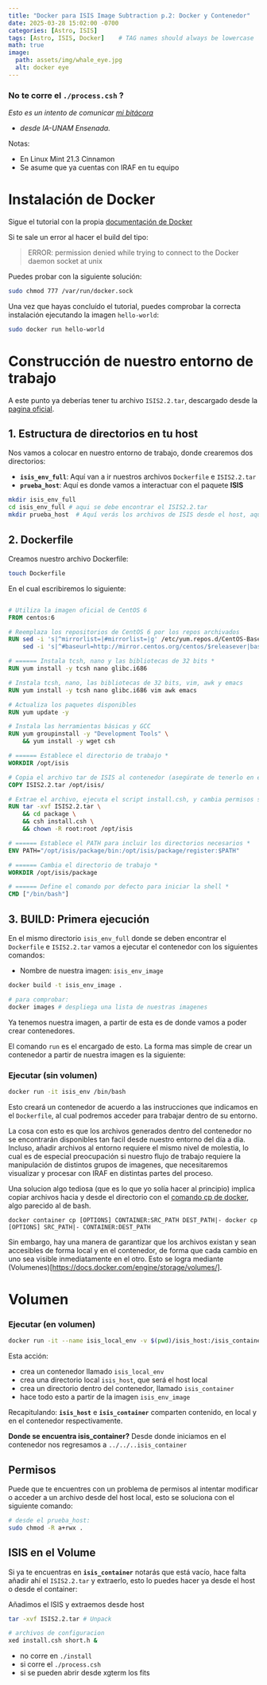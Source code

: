 ```yaml
---
title: "Docker para ISIS Image Subtraction p.2: Docker y Contenedor"
date: 2025-03-28 15:02:00 -0700
categories: [Astro, ISIS]
tags: [Astro, ISIS, Docker]    # TAG names should always be lowercase
math: true
image:
  path: assets/img/whale_eye.jpg
  alt: docker eye
---
```


### No te corre el `./process.csh` ?

*Esto es un intento de comunicar [mi bitácora](https://veiled-foxtail-58f.notion.site/ISIS-docker-10747b4dc47e809c835ff61c5a42b4bf)*
* _desde IA-UNAM Ensenada._

Notas: 
* En Linux Mint 21.3 Cinnamon
* Se asume que ya cuentas con IRAF en tu equipo

# Instalación de Docker
Sigue el tutorial con la propia [documentación de Docker](https://docs.docker.com/engine/install/)


Si te sale un error al hacer el build del tipo: 

> ERROR: permission denied while trying to connect to the Docker daemon socket at unix

Puedes probar con la siguiente solución: 

```bash
sudo chmod 777 /var/run/docker.sock
```

Una vez que hayas concluído el tutorial, puedes comprobar la correcta instalación ejecutando la imagen `hello-world`: 

```bash
sudo docker run hello-world
```

# Construcción de nuestro entorno de trabajo

A este punto ya deberías tener tu archivo `ISIS2.2.tar`, descargado desde la [pagina oficial](https://www.iap.fr/useriap/alard/download.html). 

## 1. Estructura de directorios en tu host

Nos vamos a colocar en nuestro entorno de trabajo, donde crearemos dos directorios: 

* **`isis_env_full`**: Aquí van a ir nuestros archivos `Dockerfile` e `ISIS2.2.tar`
* **`prueba_host`**: Aquí es donde vamos a interactuar con el paquete **ISIS**

```bash
mkdir isis_env_full
cd isis_env_full # aqui se debe encontrar el ISIS2.2.tar
mkdir prueba_host  # Aquí verás los archivos de ISIS desde el host, aqui tambien va un  ISIS2.2.tar?
```

## 2. Dockerfile
Creamos nuestro archivo Dockerfile: 
```bash
touch Dockerfile
```

En el cual escribiremos lo siguiente: 
```dockerfile

# Utiliza la imagen oficial de CentOS 6
FROM centos:6

# Reemplaza los repositorios de CentOS 6 por los repos archivados
RUN sed -i 's|^mirrorlist=|#mirrorlist=|g' /etc/yum.repos.d/CentOS-Base.repo && \
    sed -i 's|^#baseurl=http://mirror.centos.org/centos/$releasever|baseurl=http://vault.centos.org/6.10|g' /etc/yum.repos.d/CentOS-Base.repo

# ====== Instala tcsh, nano y las bibliotecas de 32 bits *
RUN yum install -y tcsh nano glibc.i686

# Instala tcsh, nano, las bibliotecas de 32 bits, vim, awk y emacs
RUN yum install -y tcsh nano glibc.i686 vim awk emacs

# Actualiza los paquetes disponibles
RUN yum update -y

# Instala las herramientas básicas y GCC
RUN yum groupinstall -y "Development Tools" \
    && yum install -y wget csh

# ====== Establece el directorio de trabajo *
WORKDIR /opt/isis

# Copia el archivo tar de ISIS al contenedor (asegúrate de tenerlo en el mismo directorio que tu Dockerfile)
COPY ISIS2.2.tar /opt/isis/

# Extrae el archivo, ejecuta el script install.csh, y cambia permisos si es necesario
RUN tar -xvf ISIS2.2.tar \
    && cd package \
    && csh install.csh \
    && chown -R root:root /opt/isis

# ====== Establece el PATH para incluir los directorios necesarios *
ENV PATH="/opt/isis/package/bin:/opt/isis/package/register:$PATH"

# ====== Cambia el directorio de trabajo *
WORKDIR /opt/isis/package

# ====== Define el comando por defecto para iniciar la shell *
CMD ["/bin/bash"]

```

## 3. BUILD: Primera ejecución

En el mismo directorio `isis_env_full` donde se deben encontrar el `Dockerfile` e `ISIS2.2.tar` vamos a ejecutar el contenedor con los siguientes comandos: 

* Nombre de nuestra imagen: `isis_env_image`

```bash
docker build -t isis_env_image . 

# para comprobar: 
docker images # despliega una lista de nuestras imagenes
```
Ya tenemos nuestra imagen, a partir de esta es de donde vamos a poder crear contenedores. 

El comando  `run` es el encargado de esto. La forma mas simple de crear un contenedor a partir de nuestra imagen es la siguiente: 

### Ejecutar (sin volumen)
```bash
docker run -it isis_env /bin/bash
```
Esto creará un contenedor de acuerdo a las instrucciones que indicamos en el `Dockerfile`, al cual podremos acceder para trabajar dentro de su entorno. 

La cosa con esto es que los archivos generados dentro del contenedor no se encontrarán disponibles tan facil desde nuestro entorno del día a día. Incluso, añadir archivos al entorno requiere el mismo nivel de molestia, lo cual es de especial preocupación si nuestro flujo de trabajo requiere la manipulación de distintos grupos de imagenes, que necesitaremos visualizar y procesar con IRAF en distintas partes del proceso. 

Una solucion algo tediosa (que es lo que yo solía hacer al principio) implica copiar archivos hacia y desde el directorio con el [comando cp de docker](https://docs.docker.com/reference/cli/docker/container/cp/), algo parecido al de bash. 

```docker
docker container cp [OPTIONS] CONTAINER:SRC_PATH DEST_PATH|- docker cp [OPTIONS] SRC_PATH|- CONTAINER:DEST_PATH

```

Sin embargo, hay una manera de garantizar que los archivos existan y sean accesibles de forma local y en el contenedor, de forma que cada cambio en uno sea visible inmediatamente en el otro. Esto se logra mediante (Volumenes)[https://docs.docker.com/engine/storage/volumes/]. 

# Volumen

### Ejecutar (en volumen)
```bash
docker run -it --name isis_local_env -v $(pwd)/isis_host:/isis_container isis_env_image /bin/bash
```
Esta acción: 
* crea un contenedor llamado `isis_local_env`
* crea una directorio local `isis_host`, que será el host local
* crea un directorio dentro del contenedor, llamado `isis_container`
* hace todo esto a partir de la imagen `isis_env_image`

Recapitulando: **`isis_host`** e **`isis_container`** comparten contenido, en local y en el contenedor respectivamente.

**Donde se encuentra isis_container?**
Desde donde iniciamos en el contenedor nos regresamos a `../../..isis_container`

## Permisos
Puede que te encuentres con un problema de permisos al intentar modificar o acceder a un archivo desde del host local, esto se soluciona con el siguiente comando: 

```bash
# desde el prueba_host:
sudo chmod -R a+rwx .
```

## ISIS en el Volume
Si ya te encuentras en **`isis_container`** notarás que está vacío, hace falta añadir ahí el `ISIS2.2.tar` y extraerlo, esto lo puedes hacer ya desde el host o desde el container: 

Añadimos el ISIS y extraemos desde host 
```bash
tar -xvf ISIS2.2.tar # Unpack

# archivos de configuracion
xed install.csh short.h & 
```
- no corre en `./install`
- si corre el `./process.csh`
- si se pueden abrir desde xgterm los fits





